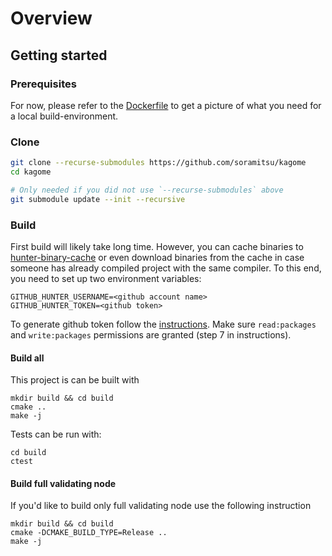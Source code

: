 # Overview

## Getting started

### Prerequisites

For now, please refer to the [Dockerfile](./housekeeping/docker/Dockerfile) to get a picture of what you need for a local build-environment.

### Clone

```sh
git clone --recurse-submodules https://github.com/soramitsu/kagome
cd kagome

# Only needed if you did not use `--recurse-submodules` above
git submodule update --init --recursive

```

### Build

First build will likely take long time. However, you can cache binaries to [hunter-binary-cache](https://github.com/soramitsu/hunter-binary-cache) or even download binaries from the cache in case someone has already compiled project with the same compiler. To this end, you need to set up two environment variables:
```
GITHUB_HUNTER_USERNAME=<github account name>
GITHUB_HUNTER_TOKEN=<github token>
```
To generate github token follow the [instructions](https://help.github.com/en/github/authenticating-to-github/creating-a-personal-access-token-for-the-command-line). Make sure `read:packages` and `write:packages` permissions are granted (step 7 in instructions).

#### Build all

This project is can be built with

```
mkdir build && cd build
cmake ..
make -j 
```

Tests can be run with: 
```
cd build
ctest
```

#### Build full validating node

If you'd like to build only full validating node use the following instruction

```
mkdir build && cd build
cmake -DCMAKE_BUILD_TYPE=Release ..
make -j
```


